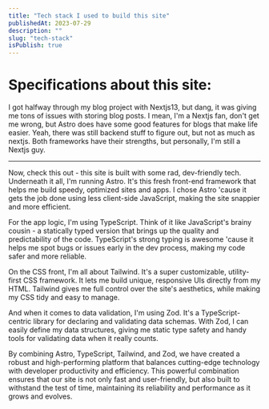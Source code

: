 ```yaml
---
title: "Tech stack I used to build this site"
publishedAt: 2023-07-29
description: ""
slug: "tech-stack"
isPublish: true
---
```


# Specifications about this site:

I got halfway through my blog project with Nextjs13, but dang, it was giving me tons of issues with storing blog posts. I mean, I'm a Nextjs fan, don't get me wrong, but Astro does have some good features for blogs that make life easier. Yeah, there was still backend stuff to figure out, but not as much as nextjs. Both frameworks have their strengths, but personally, I'm still a Nextjs guy.

---

Now, check this out - this site is built with some rad, dev-friendly tech. Underneath it all, I'm running Astro. It's this fresh front-end framework that helps me build speedy, optimized sites and apps. I chose Astro 'cause it gets the job done using less client-side JavaScript, making the site snappier and more efficient.

For the app logic, I'm using TypeScript. Think of it like JavaScript's brainy cousin - a statically typed version that brings up the quality and predictability of the code. TypeScript's strong typing is awesome 'cause it helps me spot bugs or issues early in the dev process, making my code safer and more reliable.

On the CSS front, I'm all about Tailwind. It's a super customizable, utility-first CSS framework. It lets me build unique, responsive UIs directly from my HTML. Tailwind gives me full control over the site's aesthetics, while making my CSS tidy and easy to manage.

And when it comes to data validation, I'm using Zod. It's a TypeScript-centric library for declaring and validating data schemas. With Zod, I can easily define my data structures, giving me static type safety and handy tools for validating data when it really counts.

By combining Astro, TypeScript, Tailwind, and Zod, we have created a robust and high-performing platform that balances cutting-edge technology with developer productivity and efficiency. This powerful combination ensures that our site is not only fast and user-friendly, but also built to withstand the test of time, maintaining its reliability and performance as it grows and evolves.

